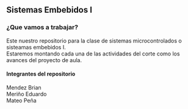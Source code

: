 <h2>Sistemas Embebidos I</h2>
<p>
<h3>¿Que vamos a trabajar?</h3>
</p>
Este nuestro repositorio para la clase de sistemas microcontrolados o sisteamas embebidos I.<br>
Estaremos montando cada una de las actividades del corte como los avances del proyecto de aula.
<p>
<h4>Integrantes del repositorio</h4>
</p>
<p>Mendez Brian<br>
Meriño Eduardo<br>
Mateo Peña<br>
</p>
